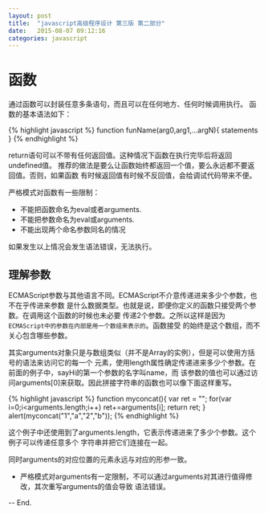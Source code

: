 ```yaml
---
layout: post
title:  "javascript高级程序设计 第三版 第二部分"
date:   2015-08-07 09:12:16
categories: javascript
---
```


# 函数

通过函数可以封装任意多条语句，而且可以在任何地方、任何时候调用执行。
函数的基本语法如下：

{% highlight javascript %}
function funName(arg0,arg1,...argN){
   statements
}
{% endhighlight %}

return语句可以不带有任何返回值。这种情况下函数在执行完毕后将返回undefined值。
推荐的做法是要么让函数始终都返回一个值，要么永远都不要返回值。否则，如果函数
有时候返回值有时候不反回值，会给调试代码带来不便。

严格模式对函数有一些限制：

- 不能把函数命名为eval或者arguments.
- 不能把参数命名为eval或arguments.
- 不能出现两个命名参数同名的情况

如果发生以上情况会发生语法错误，无法执行。

## 理解参数

ECMAScript参数与其他语言不同。ECMAScript不介意传递进来多少个参数，也不在乎传进来参数
是什么数据类型。也就是说，即便你定义的函数只接受两个参数。在调用这个函数的时候也未必要
传递2个参数。之所以这样是因为```ECMAScript中的参数在内部是用一个数组来表示的```。函数接受
的始终是这个数组，而不关心包含哪些参数。

其实arguments对象只是与数组类似（并不是Array的实例），但是可以使用方括号的语法来访问它的每一个
元素，使用length属性确定传递进来多少个参数。在前面的例子中，sayHi的第一个参数的名字叫name，而
该参数的值也可以通过访问arguments[0]来获取。因此拼接字符串的函数也可以像下面这样重写。

{% highlight javascript %}
function myconcat(){
	var ret = "";
	for(var i=0;i<arguments.length;i++)
		ret+=arguments[i];
	return ret;
}
alert(myconcat("1","a","2","b"));
{% endhighlight %}

这个例子中还使用到了arguments.length，它表示传递进来了多少个参数。这个例子可以传递任意多个
字符串并把它们连接在一起。

同时arguments的对应位置的元素永远与对应的形参一致。
- 严格模式对arguments有一定限制，不可以通过arguments对其进行值得修改，其次重写arguments的值会导致
语法错误。

-- End.
